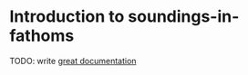 # Introduction to soundings-in-fathoms

TODO: write [great documentation](http://jacobian.org/writing/great-documentation/what-to-write/)
